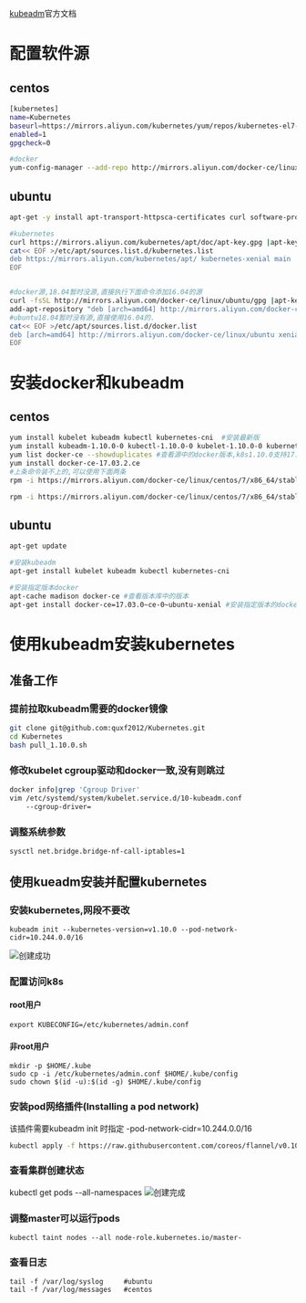 [kubeadm](https://kubernetes.io/docs/setup/independent/create-cluster-kubeadm/)官方文档

# 配置软件源

##  centos
```bash
[kubernetes]
name=Kubernetes
baseurl=https://mirrors.aliyun.com/kubernetes/yum/repos/kubernetes-el7-x86_64/
enabled=1
gpgcheck=0

#docker
yum-config-manager --add-repo http://mirrors.aliyun.com/docker-ce/linux/centos/docker-ce.repo
```
## ubuntu
```bash
apt-get -y install apt-transport-httpsca-certificates curl software-properties-common

#kubernetes
curl https://mirrors.aliyun.com/kubernetes/apt/doc/apt-key.gpg |apt-key add -
cat<< EOF >/etc/apt/sources.list.d/kubernetes.list
deb https://mirrors.aliyun.com/kubernetes/apt/ kubernetes-xenial main
EOF


#docker源,18.04暂时没源,直接执行下面命令添加16.04的源
curl -fsSL http://mirrors.aliyun.com/docker-ce/linux/ubuntu/gpg |apt-key add -
add-apt-repository "deb [arch=amd64] http://mirrors.aliyun.com/docker-ce/linux/ubuntu $(lsb_release -cs) stable"
#ubuntu18.04暂时没有源,直接使用16.04的.
cat<< EOF >/etc/apt/sources.list.d/docker.list
deb [arch=amd64] http://mirrors.aliyun.com/docker-ce/linux/ubuntu xenial stable
EOF
```
	

# 安装docker和kubeadm

## centos
```bash
yum install kubelet kubeadm kubectl kubernetes-cni  #安装最新版
yum install kubeadm-1.10.0-0 kubectl-1.10.0-0 kubelet-1.10.0-0 kubernetes-cni #安装指定版
yum list docker-ce --showduplicates #查看源中的docker版本,k8s1.10.0支持17.03.2.ce
yum install docker-ce-17.03.2.ce
#上条命令装不上的,可以使用下面两条
rpm -i https://mirrors.aliyun.com/docker-ce/linux/centos/7/x86_64/stable/Packages/docker-ce-selinux-17.03.2.ce-1.el7.centos.noarch.rpm

rpm -i https://mirrors.aliyun.com/docker-ce/linux/centos/7/x86_64/stable/Packages/docker-ce-17.03.2.ce-1.el7.centos.x86_64.rpm

```

## ubuntu
	
```bash
apt-get update

#安装kubeadm
apt-get install kubelet kubeadm kubectl kubernetes-cni

#安装指定版本docker
apt-cache madison docker-ce #查看版本库中的版本
apt-get install docker-ce=17.03.0~ce-0~ubuntu-xenial #安装指定版本的docker-ce

```
	
	
	
	
# 使用kubeadm安装kubernetes

## 准备工作
### 提前拉取kubeadm需要的docker镜像
```bash
git clone git@github.com:quxf2012/Kubernetes.git
cd Kubernetes
bash pull_1.10.0.sh
```

### 修改kubelet cgroup驱动和docker一致,没有则跳过
```bash
docker info|grep 'Cgroup Driver'
vim /etc/systemd/system/kubelet.service.d/10-kubeadm.conf 
    --cgroup-driver=
```

### 调整系统参数
    sysctl net.bridge.bridge-nf-call-iptables=1

## 使用kueadm安装并配置kubernetes

### 安装kubernetes,网段不要改
    kubeadm init --kubernetes-version=v1.10.0 --pod-network-cidr=10.244.0.0/16
![创建成功](https://raw.githubusercontent.com/quxf2012/Kubernetes/master/20180605105559.png)


### 配置访问k8s
#### root用户
    export KUBECONFIG=/etc/kubernetes/admin.conf
#### 非root用户
    mkdir -p $HOME/.kube
    sudo cp -i /etc/kubernetes/admin.conf $HOME/.kube/config
    sudo chown $(id -u):$(id -g) $HOME/.kube/config

### 安装pod网络插件(Installing a pod network)
该插件需要kubeadm init 时指定 -pod-network-cidr=10.244.0.0/16
```bash
kubectl apply -f https://raw.githubusercontent.com/coreos/flannel/v0.10.0/Documentation/kube-flannel.yml
```



### 查看集群创建状态
kubectl get pods --all-namespaces
![创建完成](https://raw.githubusercontent.com/quxf2012/Kubernetes/master/20180605105413.png)

### 调整master可以运行pods
    kubectl taint nodes --all node-role.kubernetes.io/master-

### 查看日志
    tail -f /var/log/syslog     #ubuntu
    tail -f /var/log/messages   #centos


	

	
	
	
	
	
	
